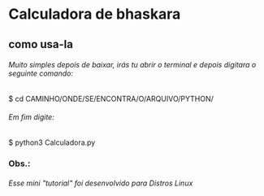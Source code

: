 <html>
  <head>
    <meta charset="UTF-8">
      <h1>Calculadora de bhaskara</h1>
  </head>
<h2>como usa-la</h2>
<h6>Muito simples depois de baixar, irás tu abrir o terminal e depois digitara o seguinte comando: </h6>
<h7>$ cd CAMINHO/ONDE/SE/ENCONTRA/O/ARQUIVO/PYTHON/</h7>
<h6>Em fim digite: </h6>
<h7>$ python3 Calculadora.py</h7>
<h3>Obs.:</h3>
<h6>Esse mini "tutorial" foi desenvolvido para Distros Linux</h6>
